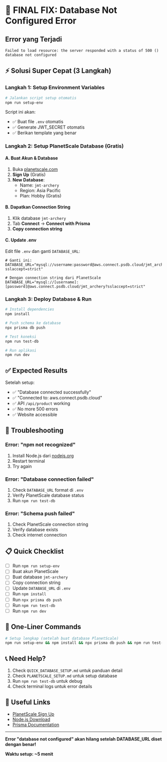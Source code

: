 # 🚨 FINAL FIX: Database Not Configured Error

## Error yang Terjadi
```
Failed to load resource: the server responded with a status of 500 ()
database not configured
```

## ⚡ Solusi Super Cepat (3 Langkah)

### Langkah 1: Setup Environment Variables
```bash
# Jalankan script setup otomatis
npm run setup-env
```

Script ini akan:
- ✅ Buat file `.env` otomatis
- ✅ Generate JWT_SECRET otomatis
- ✅ Berikan template yang benar

### Langkah 2: Setup PlanetScale Database (Gratis)

#### A. Buat Akun & Database
1. Buka [planetscale.com](https://planetscale.com)
2. **Sign Up** (Gratis)
3. **New Database**:
   - Name: `jmt-archery`
   - Region: Asia Pacific
   - Plan: Hobby (Gratis)

#### B. Dapatkan Connection String
1. Klik database `jmt-archery`
2. Tab **Connect** → **Connect with Prisma**
3. **Copy connection string**

#### C. Update .env
Edit file `.env` dan ganti `DATABASE_URL`:

```env
# Ganti ini:
DATABASE_URL="mysql://username:password@aws.connect.psdb.cloud/jmt_archery?sslaccept=strict"

# Dengan connection string dari PlanetScale
DATABASE_URL="mysql://[username]:[password]@aws.connect.psdb.cloud/jmt_archery?sslaccept=strict"
```

### Langkah 3: Deploy Database & Run
```bash
# Install dependencies
npm install

# Push schema ke database
npx prisma db push

# Test koneksi
npm run test-db

# Run aplikasi
npm run dev
```

## ✅ Expected Results

Setelah setup:
- ✅ "Database connected successfully"
- ✅ "Connected to: aws.connect.psdb.cloud"
- ✅ API `/api/product` working
- ✅ No more 500 errors
- ✅ Website accessible

## 🚨 Troubleshooting

### Error: "npm not recognized"
1. Install Node.js dari [nodejs.org](https://nodejs.org/)
2. Restart terminal
3. Try again

### Error: "Database connection failed"
1. Check `DATABASE_URL` format di `.env`
2. Verify PlanetScale database status
3. Run `npm run test-db`

### Error: "Schema push failed"
1. Check PlanetScale connection string
2. Verify database exists
3. Check internet connection

## 📋 Quick Checklist

- [ ] Run `npm run setup-env`
- [ ] Buat akun PlanetScale
- [ ] Buat database `jmt-archery`
- [ ] Copy connection string
- [ ] Update `DATABASE_URL` di `.env`
- [ ] Run `npm install`
- [ ] Run `npx prisma db push`
- [ ] Run `npm run test-db`
- [ ] Run `npm run dev`

## 🎯 One-Liner Commands

```bash
# Setup lengkap (setelah buat database PlanetScale)
npm run setup-env && npm install && npx prisma db push && npm run test-db && npm run dev
```

## 📞 Need Help?

1. Check `QUICK_DATABASE_SETUP.md` untuk panduan detail
2. Check `PLANETSCALE_SETUP.md` untuk setup database
3. Run `npm run test-db` untuk debug
4. Check terminal logs untuk error details

## 🔗 Useful Links

- [PlanetScale Sign Up](https://planetscale.com)
- [Node.js Download](https://nodejs.org/)
- [Prisma Documentation](https://www.prisma.io/docs)

---

**Error "database not configured" akan hilang setelah DATABASE_URL diset dengan benar!**

**Waktu setup: ~5 menit** 